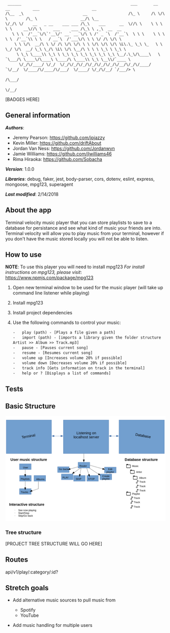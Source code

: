 

	 ______                                                ___       __  __          ___                       __                
	/\__  _\                          __                  /\_ \     /\ \/\ \        /\_ \                   __/\ \__             
	\/_/\ \/    __   _ __    ___ ___ /\_\    ___      __  \//\ \    \ \ \ \ \     __\//\ \     ___     ___ /\_\ \ ,_\  __  __    
	   \ \ \  /'__`\/\`'__\/' __` __`\/\ \ /' _ `\  /'__`\  \ \ \    \ \ \ \ \  /'__`\\ \ \   / __`\  /'___\/\ \ \ \/ /\ \/\ \   
	    \ \ \/\  __/\ \ \/ /\ \/\ \/\ \ \ \/\ \/\ \/\ \L\.\_ \_\ \_   \ \ \_/ \/\  __/ \_\ \_/\ \L\ \/\ \__/\ \ \ \ \_\ \ \_\ \  
	     \ \_\ \____\\ \_\ \ \_\ \_\ \_\ \_\ \_\ \_\ \__/.\_\/\____\   \ `\___/\ \____\/\____\ \____/\ \____\\ \_\ \__\\/`____ \
	      \/_/\/____/ \/_/  \/_/\/_/\/_/\/_/\/_/\/_/\/__/\/_/\/____/    `\/__/  \/____/\/____/\/___/  \/____/ \/_/\/__/ `/___/> \
	                                                                                                                       /\___/
	                                                                                                                       \/__/

[BADGES HERE]

## General information
**_Authors_**:
* Jeremy Pearson: https://github.com/jpjazzy
* Kevin Miller: https://github.com/driftAbout
* Jordan Van Ness: https://github.com/Jordanwvn
* Jamie Williams: https://github.com/jlwilliams46
* Rima Hiraoka: https://github.com/Sobacha

**_Version_**: 1.0.0

**_Libraries_**: debug, faker, jest, body-parser, cors, dotenv, eslint, express, mongoose, mpg123, superagent

**_Last modified_**: 2/14/2018

## About the app

Terminal velocity music player that you can store playlists to save to a database for persistance and see what kind of music your friends are into. Terminal velocity will allow you to play music from your terminal, however if you don't have the music stored locally you will not be able to listen.

## How to use

**NOTE**: To use this player you will need to install mpg123
*For install instructions on mpg123, please visit*: https://www.npmjs.com/package/mpg123

 1. Open new terminal window to be used for the music player (will take up command line listener while playing)
 2. Install mpg123 
 3. Install project dependencies
 4. Use the following commands to control your music:


		-	play (path) - [Plays a file given a path]
		-	import (path) - [imports a library given the folder structure Artist >> Album >> Track.mp3]
		-	pause - [Pauses current song]
		-	resume - [Resumes current song]
		-	volume up [Increases volume 20% if possible]
		-	volume down [Decreases volume 20% if possible]
		-	track info [Gets information on track in the terminal]
 		-	help or ? [Displays a list of commands]

## Tests

## Basic Structure

![Structure Overview](./images/terminal-velocity-diagram.png)

### Tree structure

[PROJECT TREE STRUCTURE WILL GO HERE]

## Routes

api/v1/play/:category/:id?


## Stretch goals

 - Add alternative music sources to pull music from
	 - Spotify
	 - YouTube

 - Add music handling for multiple users
